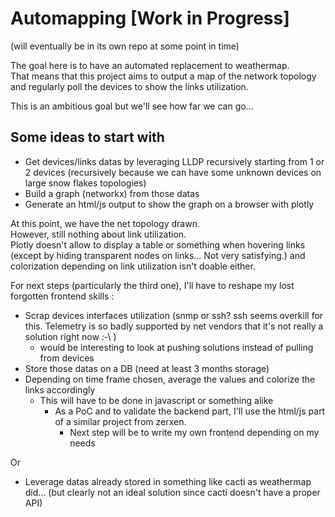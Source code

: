 # Automapping [Work in Progress]

(will eventually be in its own repo at some point in time)

The goal here is to have an automated replacement to weathermap.  
That means that this project aims to output a map of the network topology and regularly poll the devices to show the links utilization.

This is an ambitious goal but we'll see how far we can go...


## Some ideas to start with

- Get devices/links datas by leveraging LLDP recursively starting from 1 or 2 devices (recursively because we can have some unknown devices on large snow flakes topologies)
- Build a graph (networkx) from those datas
- Generate an html/js output to show the graph on a browser with plotly

At this point, we have the net topology drawn.  
However, still nothing about link utilization.  
Plotly doesn't allow to display a table or something when hovering links (except by hiding transparent nodes on links... Not very satisfying.) and  
colorization depending on link utilization isn't doable either.

For next steps (particularly the third one), I'll have to reshape my lost forgotten frontend skills : 

- Scrap devices interfaces utilization (snmp or ssh? ssh seems overkill for this. Telemetry is so badly supported by net vendors that it's not really a solution right now :-\ )
  - would be interesting to look at pushing solutions instead of pulling from devices
- Store those datas on a DB (need at least 3 months storage)
- Depending on time frame chosen, average the values and colorize the links accordingly
  - This will have to be done in javascript or something alike
    - As a PoC and to validate the backend part, I'll use the html/js part of a similar project from zerxen.
      - Next step will be to write my own frontend depending on my needs

Or 

- Leverage datas already stored in something like cacti as weathermap did... (but clearly not an ideal solution since cacti doesn't have a proper API)
